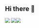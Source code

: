 ## Hi there 👋

<!--
**netscrawler/netscrawler** is a ✨ _special_ ✨ repository because its `README.md` (this file) appears on your GitHub profile.

Here are some ideas to get you started:

- 🔭 I’m currently working on ...
- 🌱 I’m currently learning ...
- 👯 I’m looking to collaborate on ...
- 🤔 I’m looking for help with ...
- 💬 Ask me about ...
- 📫 How to reach me: ...
- 😄 Pronouns: ...
- ⚡ Fun fact: ...
-->
![](http://github-profile-summary-cards.vercel.app/api/cards/profile-details?username=netscrawler&theme=default)
![](http://github-profile-summary-cards.vercel.app/api/cards/repos-per-language?username=netscrawler&theme=default)![](http://github-profile-summary-cards.vercel.app/api/cards/stats?username=netscrawler&theme=default)
